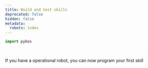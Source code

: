 ```yaml
---
title: Build and test skills
deprecated: false
hidden: false
metadata:
  robots: index
---
```

```python Python
import pykos
```

<br />

If you have a operational robot, you can now program your first skill

<TutorialTile emoji="🦉" slug="make-your-robot-wave" title="Make your Robot wave" />